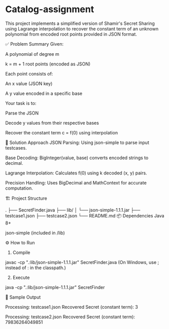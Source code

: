 # Catalog-assignment

This project implements a simplified version of Shamir's Secret Sharing using Lagrange interpolation to recover the constant term of an unknown polynomial from encoded root points provided in JSON format.

✅ Problem Summary
Given:

A polynomial of degree m

k = m + 1 root points (encoded as JSON)

Each point consists of:

An x value (JSON key)

A y value encoded in a specific base

Your task is to:

Parse the JSON

Decode y values from their respective bases

Recover the constant term c = f(0) using interpolation

🧮 Solution Approach
JSON Parsing: Using json-simple to parse input testcases.

Base Decoding: BigInteger(value, base) converts encoded strings to decimal.

Lagrange Interpolation: Calculates f(0) using k decoded (x, y) pairs.

Precision Handling: Uses BigDecimal and MathContext for accurate computation.

🏗️ Project Structure

.
├── SecretFinder.java
├── lib/
│   └── json-simple-1.1.1.jar
├── testcase1.json
├── testcase2.json
└── README.md
📦 Dependencies
Java 8+

json-simple (included in /lib)

⚙️ How to Run
1. Compile

javac -cp ".:lib/json-simple-1.1.1.jar" SecretFinder.java
(On Windows, use ; instead of : in the classpath.)

2. Execute

java -cp ".:lib/json-simple-1.1.1.jar" SecretFinder

📄 Sample Output

Processing: testcase1.json
Recovered Secret (constant term): 3

Processing: testcase2.json
Recovered Secret (constant term): 79836264049851

